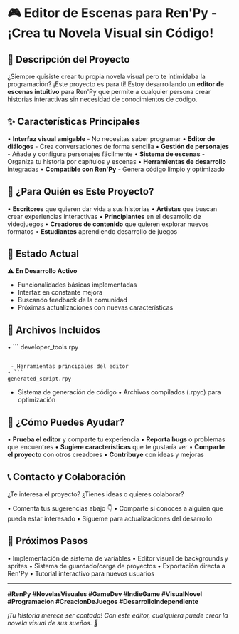# 🎮 **Editor de Escenas para Ren'Py - ¡Crea tu Novela Visual sin Código!**

## **📝 Descripción del Proyecto**

¿Siempre quisiste crear tu propia novela visual pero te intimidaba la programación? ¡Este proyecto es para ti! Estoy desarrollando un **editor de escenas intuitivo** para Ren'Py que permite a cualquier persona crear historias interactivas sin necesidad de conocimientos de código.

## **✨ Características Principales**

• **Interfaz visual amigable** - No necesitas saber programar
• **Editor de diálogos** - Crea conversaciones de forma sencilla
• **Gestión de personajes** - Añade y configura personajes fácilmente
• **Sistema de escenas** - Organiza tu historia por capítulos y escenas
• **Herramientas de desarrollo** integradas
• **Compatible con Ren'Py** - Genera código limpio y optimizado

## **🎯 ¿Para Quién es Este Proyecto?**

• **Escritores** que quieren dar vida a sus historias
• **Artistas** que buscan crear experiencias interactivas
• **Principiantes** en el desarrollo de videojuegos
• **Creadores de contenido** que quieren explorar nuevos formatos
• **Estudiantes** aprendiendo desarrollo de juegos

## **🚧 Estado Actual**

⚠️ **En Desarrollo Activo**

- Funcionalidades básicas implementadas
- Interfaz en constante mejora
- Buscando feedback de la comunidad
- Próximas actualizaciones con nuevas características

## **🔧 Archivos Incluidos**

• ```
developer_tools.rpy
```

 - Herramientas principales del editor
• ```
generated_script.rpy
```

 - Sistema de generación de código
• Archivos compilados (.rpyc) para optimización

## **🤝 ¿Cómo Puedes Ayudar?**

• **Prueba el editor** y comparte tu experiencia
• **Reporta bugs** o problemas que encuentres
• **Sugiere características** que te gustaría ver
• **Comparte el proyecto** con otros creadores
• **Contribuye** con ideas y mejoras

## **📞 Contacto y Colaboración**

¿Te interesa el proyecto? ¿Tienes ideas o quieres colaborar?

• Comenta tus sugerencias abajo 👇
• Comparte si conoces a alguien que pueda estar interesado
• Sígueme para actualizaciones del desarrollo

## **🎉 Próximos Pasos**

• Implementación de sistema de variables
• Editor visual de backgrounds y sprites
• Sistema de guardado/carga de proyectos
• Exportación directa a Ren'Py
• Tutorial interactivo para nuevos usuarios

---

**#RenPy #NovelasVisuales #GameDev #IndieGame #VisualNovel #Programacion #CreacionDeJuegos #DesarrolloIndependiente**

*¡Tu historia merece ser contada! Con este editor, cualquiera puede crear la novela visual de sus sueños. 🌟*